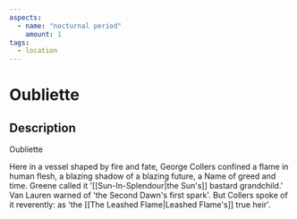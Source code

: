 ```yaml
---
aspects: 
  - name: "nocturnal period"
    amount: 1
tags:
  - location
---
```


# Oubliette

## Description
Oubliette

Here in a vessel shaped by fire and fate, George Collers confined a flame in human flesh, a blazing shadow of a blazing future, a Name of greed and time. Greene called it '[[Sun-In-Splendour|the Sun's]] bastard grandchild.' Van Lauren warned of 'the Second Dawn's first spark'. But Collers spoke of it reverently: as 'the [[The Leashed Flame|Leashed Flame's]] true heir'.